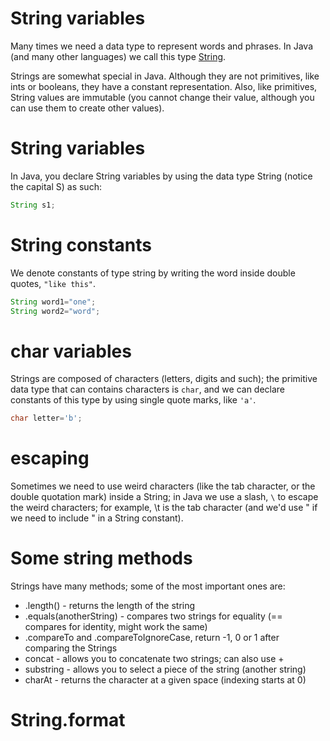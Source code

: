 String variables
===

Many times we need a data type to represent words and phrases. In Java (and many other languages) we call this type [String](http://docs.oracle.com/javase/7/docs/api/java/lang/String.html).

Strings are somewhat special in Java. Although they are not primitives, like ints or booleans, they have a constant representation. Also, like primitives, String values are immutable (you cannot change their value, although you can use them to create other values).

# String variables 

In Java, you declare String variables by using the data type String (notice the capital S) as such:

```java
String s1;
```

# String constants

We denote constants of type string by writing the word inside double quotes, `"like this"`.

```java
String word1="one";
String word2="word";
```

# char variables

Strings are composed of characters (letters, digits and such); the primitive data type that can contains characters is `char`, and we can declare constants of this type by using single quote marks, like `'a'`.

```java
char letter='b';
```

# escaping

Sometimes we need to use weird characters (like the tab character, or the double quotation mark) inside a String; in Java we use a slash, `\` to escape the weird characters; for example, \t is the tab character (and we'd use \" if we need to include " in a String constant).

# Some string methods

Strings have many methods; some of the most important ones are:
+ .length() - returns the length of the string
+ .equals(anotherString) - compares two strings for equality (== compares for identity, might work the same)
+ .compareTo and .compareToIgnoreCase, return -1, 0 or 1 after comparing the Strings
+ concat - allows you to concatenate two strings; can also use +
+ substring - allows you to select a piece of the string (another string)
+ charAt - returns the character at a given space (indexing starts at 0)

# String.format
